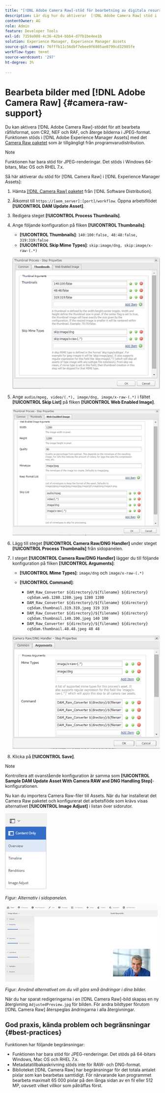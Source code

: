 ```yaml
---
title: "[!DNL Adobe Camera Raw]-stöd för bearbetning av digitala resurser"
description: Lär dig hur du aktiverar  [!DNL Adobe Camera Raw] stöd i [!DNL Adobe Experience Manager Assets]
contentOwner: AG
role: Admin
feature: Developer Tools
exl-id: 7159a908-4c36-42b4-bbb4-d7fb1be4ee1b
solution: Experience Manager, Experience Manager Assets
source-git-commit: 76fffb11c56dbf7ebee9f6805ae0799cd32985fe
workflow-type: tm+mt
source-wordcount: '297'
ht-degree: 3%

---
```


# Bearbeta bilder med [!DNL Adobe Camera Raw] {#camera-raw-support}

Du kan aktivera [!DNL Adobe Camera Raw]-stödet för att bearbeta råfilsformat, som CR2, NEF och RAF, och återge bilderna i JPEG-format. Funktionen stöds i [!DNL Adobe Experience Manager Assets] med det [Camera Raw paketet](https://experience.adobe.com/#/downloads/content/software-distribution/en/aem.html?package=/content/software-distribution/en/details.html/content/dam/aem/public/adobe/packages/aem630/product/assets/aem-assets-cameraraw-pkg) som är tillgängligt från programvarudistribution.

>[!NOTE]
>
>Funktionen har bara stöd för JPEG-renderingar. Det stöds i Windows 64-bitars, Mac OS och RHEL 7.x.

Så här aktiverar du stöd för [!DNL Camera Raw] i [!DNL Experience Manager Assets]:

1. Hämta [[!DNL Camera Raw] paketet](https://experience.adobe.com/#/downloads/content/software-distribution/en/aem.html?package=/content/software-distribution/en/details.html/content/dam/aem/public/adobe/packages/cq650/product/assets/aem-assets-cameraraw-pkg-1.4.8.zip) från [!DNL Software Distribution].
1. Åtkomst till `https://[aem_server]:[port]/workflow`. Öppna arbetsflödet **[!UICONTROL DAM Update Asset]**.
1. Redigera steget **[!UICONTROL Process Thumbnails]**.
1. Ange följande konfiguration på fliken **[!UICONTROL Thumbnails]**:

   * **[!UICONTROL Thumbnails]**: `140:100:false, 48:48:false, 319:319:false`
   * **[!UICONTROL Skip Mime Types]**: `skip:image/dng, skip:image/x-raw-(.*)`

   ![chlimage_1-128](assets/chlimage_1-334.png)

1. Ange `audio/mpeg, video/(.*), image/dng, image/x-raw-(.*)` i fältet **[!UICONTROL Skip List]** på fliken **[!UICONTROL Web Enabled Image]**.

   ![chlimage_1-129](assets/chlimage_1-335.png)

1. Lägg till steget **[!UICONTROL Camera Raw/DNG Handler]** under steget **[!UICONTROL Process Thumbnails]** från sidopanelen.
1. I steget **[!UICONTROL Camera Raw/DNG Handler]** lägger du till följande konfiguration på fliken **[!UICONTROL Arguments]**:

   * **[!UICONTROL Mime Types]**: `image/dng` och `image/x-raw-(.*)`
   * **[!UICONTROL Command]**:

      * `DAM_Raw_Converter ${directory}/${filename} ${directory} cq5dam.web.1280.1280.jpeg 1280 1280`
      * `DAM_Raw_Converter ${directory}/${filename} ${directory} cq5dam.thumbnail.319.319.jpeg 319 319`
      * `DAM_Raw_Converter ${directory}/${filename} ${directory} cq5dam.thumbnail.140.100.jpeg 140 100`
      * `DAM_Raw_Converter ${directory}/${filename} ${directory} cq5dam.thumbnail.48.48.jpeg 48 48`

   ![chlimage_1-130](assets/chlimage_1-336.png)

1. Klicka på **[!UICONTROL Save]**.

>[!NOTE]
>
>Kontrollera att ovanstående konfiguration är samma som **[!UICONTROL Sample DAM Update Asset With Camera RAW and DNG Handling Step]**-konfigurationen.

Nu kan du importera Camera Raw-filer till Assets. När du har installerat det Camera Raw paketet och konfigurerat det arbetsflöde som krävs visas alternativet **[!UICONTROL Image Adjust]** i listan över sidorutor.

![chlimage_1-131](assets/chlimage_1-337.png)

*Figur: Alternativ i sidopanelen.*

![chlimage_1-132](assets/chlimage_1-338.png)

*Figur: Använd alternativet om du vill göra små ändringar i dina bilder.*

När du har sparat redigeringarna i en [!DNL Camera Raw]-bild skapas en ny återgivning `AdjustedPreview.jpg` för bilden. För andra bildtyper förutom [!DNL Camera Raw] återspeglas ändringarna i alla återgivningar.

## God praxis, kända problem och begränsningar {#best-practices}

Funktionen har följande begränsningar:

* Funktionen har bara stöd för JPEG-renderingar. Det stöds på 64-bitars Windows, Mac OS och RHEL 7.x.
* Metadatatillbakaskrivning stöds inte för RAW- och DNG-format.
* Biblioteket [!DNL Camera Raw] har begränsningar för det totala antalet pixlar som kan bearbetas samtidigt. För närvarande kan programmet bearbeta maximalt 65 000 pixlar på den långa sidan av en fil eller 512 MP, oavsett vilket villkor som påträffas först.
